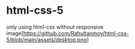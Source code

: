 # html-css-5
only using html-css without responsive
image[https://github.com/Rahultanmoy/html-css-5/blob/main/assets/desktop.png]
